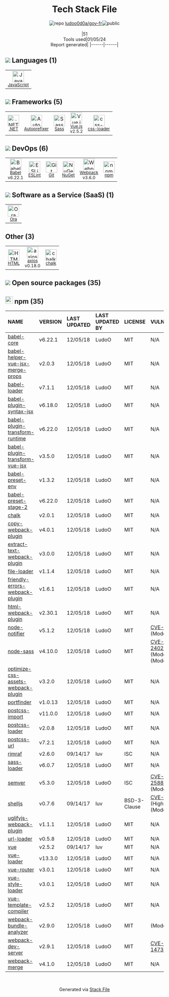 <!--
&lt;--- Readme.md Snippet without images Start ---&gt;
## Tech Stack
ludoo0d0a/gov-fr is built on the following main stack:

- [.NET](http://www.microsoft.com/net/) – Frameworks (Full Stack)
- [Sass](http://sass-lang.com/) – CSS Pre-processors / Extensions
- [JavaScript](https://developer.mozilla.org/en-US/docs/Web/JavaScript) – Languages
- [Webpack](http://webpack.js.org) – JS Build Tools / JS Task Runners
- [Autoprefixer](https://github.com/postcss/autoprefixer) – CSS Pre-processors / Extensions
- [Babel](http://babeljs.io/) – JavaScript Compilers
- [ESLint](http://eslint.org/) – Code Review
- [Vue.js](http://vuejs.org/) – Javascript UI Libraries
- [axios](https://github.com/mzabriskie/axios) – Javascript Utilities & Libraries
- [Ora](https://ora.pm/) – Project Management
- [css-loader](https://github.com/webpack-contrib/css-loader) – CSS Pre-processors / Extensions

Full tech stack [here](/techstack.md)

&lt;--- Readme.md Snippet without images End ---&gt;

&lt;--- Readme.md Snippet with images Start ---&gt;
## Tech Stack
ludoo0d0a/gov-fr is built on the following main stack:

- <img width='25' height='25' src='https://img.stackshare.io/service/1014/IoPy1dce_400x400.png' alt='.NET'/> [.NET](http://www.microsoft.com/net/) – Frameworks (Full Stack)
- <img width='25' height='25' src='https://img.stackshare.io/service/1171/jCR2zNJV.png' alt='Sass'/> [Sass](http://sass-lang.com/) – CSS Pre-processors / Extensions
- <img width='25' height='25' src='https://img.stackshare.io/service/1209/javascript.jpeg' alt='JavaScript'/> [JavaScript](https://developer.mozilla.org/en-US/docs/Web/JavaScript) – Languages
- <img width='25' height='25' src='https://img.stackshare.io/service/1682/IMG_4636.PNG' alt='Webpack'/> [Webpack](http://webpack.js.org) – JS Build Tools / JS Task Runners
- <img width='25' height='25' src='https://img.stackshare.io/service/2202/72d087642cfce6fef6f2dabec5bf49e8_400x400.png' alt='Autoprefixer'/> [Autoprefixer](https://github.com/postcss/autoprefixer) – CSS Pre-processors / Extensions
- <img width='25' height='25' src='https://img.stackshare.io/service/2739/-1wfGjNw.png' alt='Babel'/> [Babel](http://babeljs.io/) – JavaScript Compilers
- <img width='25' height='25' src='https://img.stackshare.io/service/3337/Q4L7Jncy.jpg' alt='ESLint'/> [ESLint](http://eslint.org/) – Code Review
- <img width='25' height='25' src='https://img.stackshare.io/service/3837/paeckCWC.png' alt='Vue.js'/> [Vue.js](http://vuejs.org/) – Javascript UI Libraries
- <img width='25' height='25' src='https://img.stackshare.io/no-img-open-source.png' alt='axios'/> [axios](https://github.com/mzabriskie/axios) – Javascript Utilities & Libraries
- <img width='25' height='25' src='https://img.stackshare.io/service/6925/preview.png' alt='Ora'/> [Ora](https://ora.pm/) – Project Management
- <img width='25' height='25' src='https://img.stackshare.io/service/8074/default_d2b16fd6997fb2e164de645a34f9b8d5a880d999.png' alt='css-loader'/> [css-loader](https://github.com/webpack-contrib/css-loader) – CSS Pre-processors / Extensions

Full tech stack [here](/techstack.md)

&lt;--- Readme.md Snippet with images End ---&gt;
-->
<div align="center">

# Tech Stack File
![](https://img.stackshare.io/repo.svg "repo") [ludoo0d0a/gov-fr](https://github.com/ludoo0d0a/gov-fr)![](https://img.stackshare.io/public_badge.svg "public")
<br/><br/>
|51<br/>Tools used|01/05/24 <br/>Report generated|
|------|------|
</div>

## <img src='https://img.stackshare.io/languages.svg'/> Languages (1)
<table><tr>
  <td align='center'>
  <img width='36' height='36' src='https://img.stackshare.io/service/1209/javascript.jpeg' alt='JavaScript'>
  <br>
  <sub><a href="https://developer.mozilla.org/en-US/docs/Web/JavaScript">JavaScript</a></sub>
  <br>
  <sub></sub>
</td>

</tr>
</table>

## <img src='https://img.stackshare.io/frameworks.svg'/> Frameworks (5)
<table><tr>
  <td align='center'>
  <img width='36' height='36' src='https://img.stackshare.io/service/1014/IoPy1dce_400x400.png' alt='.NET'>
  <br>
  <sub><a href="http://www.microsoft.com/net/">.NET</a></sub>
  <br>
  <sub></sub>
</td>

<td align='center'>
  <img width='36' height='36' src='https://img.stackshare.io/service/2202/72d087642cfce6fef6f2dabec5bf49e8_400x400.png' alt='Autoprefixer'>
  <br>
  <sub><a href="https://github.com/postcss/autoprefixer">Autoprefixer</a></sub>
  <br>
  <sub></sub>
</td>

<td align='center'>
  <img width='36' height='36' src='https://img.stackshare.io/service/1171/jCR2zNJV.png' alt='Sass'>
  <br>
  <sub><a href="http://sass-lang.com/">Sass</a></sub>
  <br>
  <sub></sub>
</td>

<td align='center'>
  <img width='36' height='36' src='https://img.stackshare.io/service/3837/paeckCWC.png' alt='Vue.js'>
  <br>
  <sub><a href="http://vuejs.org/">Vue.js</a></sub>
  <br>
  <sub>v2.5.2</sub>
</td>

<td align='center'>
  <img width='36' height='36' src='https://img.stackshare.io/service/8074/default_d2b16fd6997fb2e164de645a34f9b8d5a880d999.png' alt='css-loader'>
  <br>
  <sub><a href="https://github.com/webpack-contrib/css-loader">css-loader</a></sub>
  <br>
  <sub></sub>
</td>

</tr>
</table>

## <img src='https://img.stackshare.io/devops.svg'/> DevOps (6)
<table><tr>
  <td align='center'>
  <img width='36' height='36' src='https://img.stackshare.io/service/2739/-1wfGjNw.png' alt='Babel'>
  <br>
  <sub><a href="http://babeljs.io/">Babel</a></sub>
  <br>
  <sub>v6.22.1</sub>
</td>

<td align='center'>
  <img width='36' height='36' src='https://img.stackshare.io/service/3337/Q4L7Jncy.jpg' alt='ESLint'>
  <br>
  <sub><a href="http://eslint.org/">ESLint</a></sub>
  <br>
  <sub></sub>
</td>

<td align='center'>
  <img width='36' height='36' src='https://img.stackshare.io/service/1046/git.png' alt='Git'>
  <br>
  <sub><a href="http://git-scm.com/">Git</a></sub>
  <br>
  <sub></sub>
</td>

<td align='center'>
  <img width='36' height='36' src='https://img.stackshare.io/service/2637/6I3oEOP4_400x400.jpg' alt='NuGet'>
  <br>
  <sub><a href="https://www.nuget.org/">NuGet</a></sub>
  <br>
  <sub></sub>
</td>

<td align='center'>
  <img width='36' height='36' src='https://img.stackshare.io/service/1682/IMG_4636.PNG' alt='Webpack'>
  <br>
  <sub><a href="http://webpack.js.org">Webpack</a></sub>
  <br>
  <sub>v3.6.0</sub>
</td>

<td align='center'>
  <img width='36' height='36' src='https://img.stackshare.io/service/1120/lejvzrnlpb308aftn31u.png' alt='npm'>
  <br>
  <sub><a href="https://www.npmjs.com/">npm</a></sub>
  <br>
  <sub></sub>
</td>

</tr>
</table>

## <img src='https://img.stackshare.io/saas.svg'/> Software as a Service (SaaS) (1)
<table><tr>
  <td align='center'>
  <img width='36' height='36' src='https://img.stackshare.io/service/6925/preview.png' alt='Ora'>
  <br>
  <sub><a href="https://ora.pm/">Ora</a></sub>
  <br>
  <sub></sub>
</td>

</tr>
</table>

## Other (3)
<table><tr>
  <td align='center'>
  <img width='36' height='36' src='https://img.stackshare.io/service/2270/no-img-open-source.png' alt='HTML'>
  <br>
  <sub><a href="http://">HTML</a></sub>
  <br>
  <sub></sub>
</td>

<td align='center'>
  <img width='36' height='36' src='https://img.stackshare.io/no-img-open-source.png' alt='axios'>
  <br>
  <sub><a href="https://github.com/mzabriskie/axios">axios</a></sub>
  <br>
  <sub>v0.18.0</sub>
</td>

<td align='center'>
  <img width='36' height='36' src='https://img.stackshare.io/service/8072/13122722.png' alt='chalk'>
  <br>
  <sub><a href="https://github.com/chalk/chalk">chalk</a></sub>
  <br>
  <sub></sub>
</td>

</tr>
</table>


## <img src='https://img.stackshare.io/group.svg' /> Open source packages (35)</h2>

## <img width='24' height='24' src='https://img.stackshare.io/service/1120/lejvzrnlpb308aftn31u.png'/> npm (35)

|NAME|VERSION|LAST UPDATED|LAST UPDATED BY|LICENSE|VULNERABILITIES|
|:------|:------|:------|:------|:------|:------|
|[babel-core](https://www.npmjs.com/babel-core)|v6.22.1|12/05/18|LudoO |MIT|N/A|
|[babel-helper-vue-jsx-merge-props](https://www.npmjs.com/babel-helper-vue-jsx-merge-props)|v2.0.3|12/05/18|LudoO |MIT|N/A|
|[babel-loader](https://www.npmjs.com/babel-loader)|v7.1.1|12/05/18|LudoO |MIT|N/A|
|[babel-plugin-syntax-jsx](https://www.npmjs.com/babel-plugin-syntax-jsx)|v6.18.0|12/05/18|LudoO |MIT|N/A|
|[babel-plugin-transform-runtime](https://www.npmjs.com/babel-plugin-transform-runtime)|v6.22.0|12/05/18|LudoO |MIT|N/A|
|[babel-plugin-transform-vue-jsx](https://www.npmjs.com/babel-plugin-transform-vue-jsx)|v3.5.0|12/05/18|LudoO |MIT|N/A|
|[babel-preset-env](https://www.npmjs.com/babel-preset-env)|v1.3.2|12/05/18|LudoO |MIT|N/A|
|[babel-preset-stage-2](https://www.npmjs.com/babel-preset-stage-2)|v6.22.0|12/05/18|LudoO |MIT|N/A|
|[chalk](https://www.npmjs.com/chalk)|v2.0.1|12/05/18|LudoO |MIT|N/A|
|[copy-webpack-plugin](https://www.npmjs.com/copy-webpack-plugin)|v4.0.1|12/05/18|LudoO |MIT|N/A|
|[extract-text-webpack-plugin](https://www.npmjs.com/extract-text-webpack-plugin)|v3.0.0|12/05/18|LudoO |MIT|N/A|
|[file-loader](https://www.npmjs.com/file-loader)|v1.1.4|12/05/18|LudoO |MIT|N/A|
|[friendly-errors-webpack-plugin](https://www.npmjs.com/friendly-errors-webpack-plugin)|v1.6.1|12/05/18|LudoO |MIT|N/A|
|[html-webpack-plugin](https://www.npmjs.com/html-webpack-plugin)|v2.30.1|12/05/18|LudoO |MIT|N/A|
|[node-notifier](https://www.npmjs.com/node-notifier)|v5.1.2|12/05/18|LudoO |MIT|[CVE-2020-7789](https://github.com/advisories/GHSA-5fw9-fq32-wv5p) (Moderate)|
|[node-sass](https://www.npmjs.com/node-sass)|v4.10.0|12/05/18|LudoO |MIT|[CVE-2020-24025](https://github.com/advisories/GHSA-r8f7-9pfq-mjmv) (Moderate)<br/>[](https://github.com/advisories/GHSA-9v62-24cr-58cx) (Moderate)|
|[optimize-css-assets-webpack-plugin](https://www.npmjs.com/optimize-css-assets-webpack-plugin)|v3.2.0|12/05/18|LudoO |MIT|N/A|
|[portfinder](https://www.npmjs.com/portfinder)|v1.0.13|12/05/18|LudoO |MIT|N/A|
|[postcss-import](https://www.npmjs.com/postcss-import)|v11.0.0|12/05/18|LudoO |MIT|N/A|
|[postcss-loader](https://www.npmjs.com/postcss-loader)|v2.0.8|12/05/18|LudoO |MIT|N/A|
|[postcss-url](https://www.npmjs.com/postcss-url)|v7.2.1|12/05/18|LudoO |MIT|N/A|
|[rimraf](https://www.npmjs.com/rimraf)|v2.6.0|09/14/17|luv |ISC|N/A|
|[sass-loader](https://www.npmjs.com/sass-loader)|v6.0.7|12/05/18|LudoO |MIT|N/A|
|[semver](https://www.npmjs.com/semver)|v5.3.0|12/05/18|LudoO |ISC|[CVE-2022-25883](https://github.com/advisories/GHSA-c2qf-rxjj-qqgw) (Moderate)|
|[shelljs](https://www.npmjs.com/shelljs)|v0.7.6|09/14/17|luv |BSD-3-Clause|[CVE-2022-0144](https://github.com/advisories/GHSA-4rq4-32rv-6wp6) (High)<br/>[](https://github.com/advisories/GHSA-64g7-mvw6-v9qj) (Moderate)|
|[uglifyjs-webpack-plugin](https://www.npmjs.com/uglifyjs-webpack-plugin)|v1.1.1|12/05/18|LudoO |MIT|N/A|
|[url-loader](https://www.npmjs.com/url-loader)|v0.5.8|12/05/18|LudoO |MIT|N/A|
|[vue](https://www.npmjs.com/vue)|v2.5.2|09/14/17|luv |MIT|N/A|
|[vue-loader](https://www.npmjs.com/vue-loader)|v13.3.0|12/05/18|LudoO |MIT|N/A|
|[vue-router](https://www.npmjs.com/vue-router)|v3.0.1|12/05/18|LudoO |MIT|N/A|
|[vue-style-loader](https://www.npmjs.com/vue-style-loader)|v3.0.1|12/05/18|LudoO |MIT|N/A|
|[vue-template-compiler](https://www.npmjs.com/vue-template-compiler)|v2.5.2|12/05/18|LudoO |MIT|N/A|
|[webpack-bundle-analyzer](https://www.npmjs.com/webpack-bundle-analyzer)|v2.9.0|12/05/18|LudoO |MIT|[](https://github.com/advisories/GHSA-pgr8-jg6h-8gw6) (Moderate)|
|[webpack-dev-server](https://www.npmjs.com/webpack-dev-server)|v2.9.1|12/05/18|LudoO |MIT|[CVE-2018-14732](https://github.com/advisories/GHSA-cf66-xwfp-gvc4) (High)|
|[webpack-merge](https://www.npmjs.com/webpack-merge)|v4.1.0|12/05/18|LudoO |MIT|N/A|

<br/>
<div align='center'>

Generated via [Stack File](https://github.com/marketplace/stack-file)
